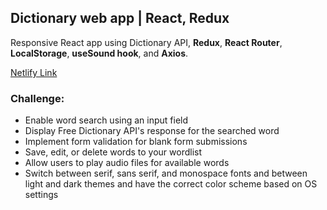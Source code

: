## Dictionary web app | React, Redux

Responsive React app using Dictionary API, **Redux**, **React Router**, **LocalStorage**, **useSound hook**, and **Axios**.

[Netlify Link](https://your-dictionary-app-vs.netlify.app/)

### Challenge:

- Enable word search using an input field
- Display Free Dictionary API's response for the searched word
- Implement form validation for blank form submissions
- Save, edit, or delete words to your wordlist
- Allow users to play audio files for available words
- Switch between serif, sans serif, and monospace fonts and between light and dark themes and have the correct color scheme based on OS settings
